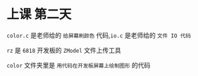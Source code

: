 # 上课 第二天

`color.c` 是老师给的 `给屏幕刷颜色` 代码,`io.c` 是老师给的 `文件 IO 代码`

`rz` 是 `6818` 开发板的 `ZModel` 文件上传工具

`color` 文件夹里是 `用代码在开发板屏幕上绘制图形` 的代码
